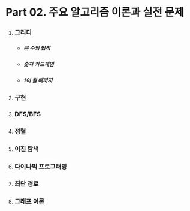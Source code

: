 # Part 02. 주요 알고리즘 이론과 실전 문제

1. ### 그리디

   - ##### 큰 수의 법칙

   - ##### 숫자 카드게임

   - ##### 1이 될 때까지

2. ### 구현

3. ### DFS/BFS

4. ### 정렬

5. ### 이진 탐색

6. ### 다이나믹 프로그래밍

7. ### 최단 경로

8. ### 그래프 이론
